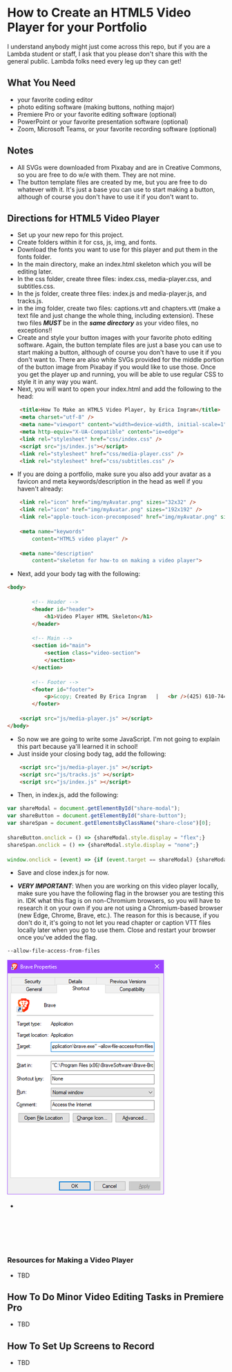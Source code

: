 # How to Create an HTML5 Video Player for your Portfolio

I understand anybody might just come across this repo, but if you are a Lambda student or staff, I ask that you please don't share this with the general public.   Lambda folks need every leg up they can get!

## What You Need

- your favorite coding editor
- photo editing software (making buttons, nothing major)
- Premiere Pro or your favorite editing software (optional)
- PowerPoint or your favorite presentation software (optional)
- Zoom, Microsoft Teams, or your favorite recording software (optional)

## Notes

- All SVGs were downloaded from Pixabay and are in Creative Commons, so you are free to do w/e with them.  They are not mine.
- The button template files are created by me, but you are free to do whatever with it.  It's just a base you can use to start making a button, although of course you don't have to use it if you don't want to.

## Directions for HTML5 Video Player

- Set up your new repo for this project.  
- Create folders within it for css, js, img, and fonts.
- Download the fonts you want to use for this player and put them in the fonts folder.
- In the main directory, make an index.html skeleton which you will be editing later.
- In the css folder, create three files:  index.css, media-player.css, and subtitles.css.
- In the js folder, create three files:  index.js and media-player.js, and tracks.js.
- in the img folder, create two files:  captions.vtt and chapters.vtt (make a text file and just change the whole thing, including extension).  These two files ***MUST*** be in the ***same directory*** as your video files, no exceptions!!
- Create and style your button images with your favorite photo editing software.  Again, the button template files are just a base you can use to start making a button, although of course you don't have to use it if you don't want to.  There are also white SVGs provided for the middle portion of the button image from Pixabay if you would like to use those.  Once you get the player up and running, you will be able to use regular CSS to style it in any way you want.
- Next, you will want to open your index.html and add the following to the head:

```HTML
    <title>How To Make an HTML5 Video Player, by Erica Ingram</title>
    <meta charset="utf-8" />
    <meta name="viewport" content="width=device-width, initial-scale=1" />
    <meta http-equiv="X-UA-Compatible" content="ie=edge">
    <link rel="stylesheet" href="css/index.css" />
    <script src="js/index.js"></script>
    <link rel="stylesheet" href="css/media-player.css" />
    <link rel="stylesheet" href="css/subtitles.css" />
```

- If you are doing a portfolio, make sure you also add your avatar as a favicon and meta keywords/description in the head as well if you haven't already:

```HTML
    <link rel="icon" href="img/myAvatar.png" sizes="32x32" />
    <link rel="icon" href="img/myAvatar.png" sizes="192x192" />
    <link rel="apple-touch-icon-precomposed" href="img/myAvatar.png" sizes="180x180" />

    <meta name="keywords"
        content="HTML5 video player" />

    <meta name="description"
        content="skeleton for how-to on making a video player">
```

- Next, add your body tag with the following:

```HTML
<body>

        <!-- Header -->
        <header id="header">
            <h1>Video Player HTML Skeleton</h1>
        </header>

        <!-- Main -->
        <section id="main">
            <section class="video-section">
            </section>
        </section>

        <!-- Footer -->
        <footer id="footer">
            <p>&copy; Created By Erica Ingram   |   <br />(425) 610-7447   |  me at ericaingram dot tech</p>
        </footer>

    <script src="js/media-player.js" ></script>
</body>
```

- So now we are going to write some JavaScript.  I'm not going to explain this part because ya'll learned it in school!
- Just inside your closing body tag, add the following:

```HTML
    <script src="js/media-player.js" ></script>
    <script src="js/tracks.js" ></script>
    <script src="js/index.js" ></script>
```

- Then, in index.js, add the following:

```JavaScript
var shareModal = document.getElementById("share-modal");
var shareButton = document.getElementById("share-button");
var shareSpan = document.getElementsByClassName("share-close")[0];

shareButton.onclick = () => {shareModal.style.display = "flex";}
shareSpan.onclick = () => {shareModal.style.display = "none";}

window.onclick = (event) => {if (event.target == shareModal) {shareModal.style.display = "none";}}
```

- Save and close index.js for now.

- ***VERY IMPORTANT***:  When you are working on this video player locally, make sure you have the following flag in the browser you are testing this in.  IDK what this flag is on non-Chromium browsers, so you will have to research it on your own if you are not using a Chromium-based browser (new Edge, Chrome, Brave, etc.).  The reason for this is because, if you don't do it, it's going to not let you read chapter or caption VTT files locally later when you go to use them.  Close and restart your browser once you've added the flag.

```pseudocode
--allow-file-access-from-files
```

![How To Add Flag to Browser Execution](img/howto/file-access.png)

- 

```HTML

```

```HTML

```

```HTML

```

```HTML

```

```HTML

```

```HTML

```

### Resources for Making a Video Player

- TBD

## How To Do Minor Video Editing Tasks in Premiere Pro

- TBD

## How To Set Up Screens to Record

- TBD

